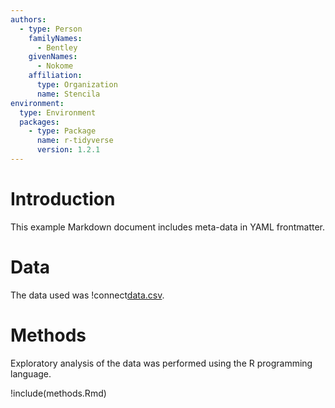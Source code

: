 ```yaml
---
authors:
  - type: Person
    familyNames:
      - Bentley
    givenNames:
      - Nokome
    affiliation:
      type: Organization
      name: Stencila
environment:
  type: Environment
  packages:
    - type: Package
      name: r-tidyverse
      version: 1.2.1
---
```


# Introduction

This example Markdown document includes meta-data in YAML frontmatter.

# Data

The data used was !connect[data.csv](data.csv).

# Methods

Exploratory analysis of the data was performed using the R programming language.

!include(methods.Rmd)
